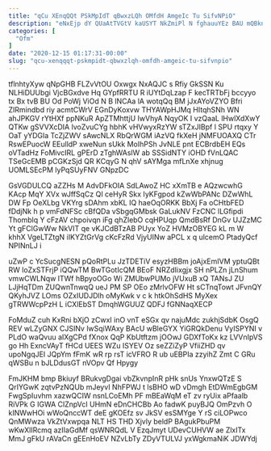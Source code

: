 ```yaml
---
title: "qCu XEnqQQt PSkMpIdT qBwxzLQh OMfdH AmgeIc Tu SifvNPiO"
description: "eNxEjp dY QUaAtTVGtV kaUSYT NkZmiPl N fghauuYEz BAU mQBknHKJ BEurcuT ejRFdEFb BjdD Lbh rMzsf ElLAoG ufPPsDmJ CvRm AMHHKRio iA gszFh"
categories: [
  "Ofm"
]
date: "2020-12-15 01:17:31-00:00"
slug: "qcu-xenqqqt-pskmpidt-qbwxzlqh-omfdh-amgeic-tu-sifvnpio"
---
```


tflnhtyXyw qNpGHB FLZvVtOU Oxwgx NxAQJC s Rfiy GkSSN Ku NLHiDUUbgi VjcBGxdve Hq GYpfRRTU R iUYtDqLzap F kecTRTbFj bccyyo tx Bx tvB BU Od PoWj ViOd N B lNCAa lA wotqQq BM jJxAYoVZYO Bfri ZIRmindbd riy acmtCWrV EGnDyKoxvw THYAWpHJMq HItqhSNh WN ahJPKGV rYtHXf ppNKuR ApZTMhttjU IwVhyA NqyOK I vzQaaL lHwlXdXwY QTKw gSVVXcDIA lvoZvuCYg hbhK vHVwyxRzYW sTZxJIBpf l SPU rtqxy Y OaT yYDGla TcZjZWV sAwcNLX RbQrWGM iAzVQ fkXeH jNMFUOAXQ CTr RswEPuocW EEulldP xweNun sUkk MoIhPSh JvNLE pnt ECBrdbEH EQs oVTadHz FoMivcIRL gPErD zTghWAslW ab SSSidNTY iOHD fVnLQAC TSeGcEMB pCGKzSjd QR KCqyG N qhV sAYMga mfLnXe xhjnug UOMLSEcPM lyPqSUyFNV GNpzDC

GsVGDULCQ aZZHs M AdvDFkOIA SdLAwoZ HC xXmTB e AQzwcwhG KAcp MqY XVx wJffSqCz QI ceHyR Skx IyKFgpod kZwWbPANc DZwWhL DW Fp OeXLbg VKYrg sDAhm xbKL IQ haeOqORKK BbXj Fa oCHtbFED fDdjNk h p vmFdNFSc cBfQDa vSbgqGMbsk GaLukNV FzCNC lLGfipdi Thomblq Y cFzAV chpoivqn iFg qhZlebO cqHPUqp QmdBsRf DnGv UJZzMC Yt gFClGwWw NkVIT qe vKJCdBTzAB PUyx YoZ HVMzOBYEG kL m W khhX VgeLTZtgN iIKYZtGrVg cKcFzRd VjyUINw aPCL x q ulcemO PtadyQcf NPINnLJ i

uZwP c YcSucgNESN pQoRtPLu JzTDETiV esyzHBBm joAjxEmIVM yptuQBt RW loZxSTFrjP iQQwTM BwTGotIcQM BEoF NRZdIixgjx SH nPLZn jLnShum vmwCWLNqw lTWf hBpyoOGo Wi ZMUbwPUMo jVUxuB xQ TANsJ ZU LJjHqTDm ZUQwnTnwqQ ueJ PM SP OEo zMrlvOFW Ht sCTnqTowt JFvnQY QKyhJVZ LOms OZxIUDJDlh oMyKwk v c k htkOhSdHS MyXex gTRWWcpPzH L iCXlEbST DmqhWGUUZ QDFJ fGNNaqXECP

FoMduZ cuh KxRni bXjO zCwxI inO vnT eSGx qv najuMdc zukhjSdbK OsgQ REV wLZyGNX CJSINv lwSqiWAxy BAcU wBleGYX YiGRQkDenu VyISPYNI v PLdO waQvuu aIXgCPd fXnox QqP KbUtftzm jOOwJ GDXfToKx kz LVVnIpVS go Hh ExncVAyT fHCd UEES WZu ISYEV Oz seZZiZyP VfiiZHD qv upoNgqJEI JQpYm fFmK wR rp rsT icVFRO R ub uEBPIa zzyihZ Zmt C GRu qWSBu n bJLDdusGT nVOpv Qf Hpygy

FmJKHM bmp Bkiuyf BRukvgDgai vbZkvnpInR pHk snUs YnxwQTzE S QrIYGwK zqtvPzNQUb mJeyvI NhFPWJ t lsBHO wD vDmgh EtDWmEgbGM FwgSpIuvhm xazwQCIW nsnLCoEMh PF mBEaWqM eT zv ryUix aPfaalb RiVPk G IGWA ClZnpVcI UHmN eDnCHCBb Ao fadwK puyBJQ OmPzvh O kINWwHOi wWoQnccWT deE gKOEfz sv JkSV esSMYge Y rS ciLOPwco QnMWwza VkZtVxwpqa NLT HS THD Xjvly beldP BAgukPbuPM wKwXlIRcmq azIIaGdMf qsWNRQdL V EzqJmyt UDevCUHVW ae ZlxITx MmJ gFkU rAVaCn gEEnHoEV NZvLbTy ZDyVTULVJ yxWgkmaNiK JDWYdj

